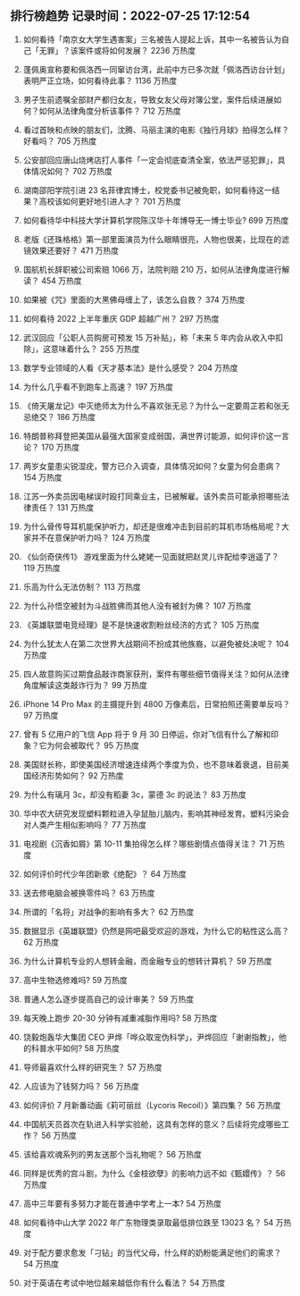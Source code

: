 
## 排行榜趋势 记录时间：2022-07-25 17:12:54
  
  1. 如何看待「南京女大学生遇害案」三名被告人提起上诉，其中一名被告认为自己「无罪」？该案件或将如何发展？ 2236 万热度
    
  2. 蓬佩奥宣称要和佩洛西一同窜访台湾，此前中方已多次就「佩洛西访台计划」表明严正立场，如何看待此事？ 1136 万热度
    
  3. 男子生前遗嘱全部财产都归女友，导致女友父母对簿公堂，案件后续进展如何？如何从法律角度分析该事件？ 712 万热度
    
  4. 看过首映和点映的朋友们，沈腾、马丽主演的电影《独行月球》拍得怎么样？好看吗？ 705 万热度
    
  5. 公安部回应唐山烧烤店打人事件「一定会彻底查清全案，依法严惩犯罪」，具体情况如何？ 702 万热度
    
  6. 湖南邵阳学院引进 23 名菲律宾博士，校党委书记被免职，如何看待这一结果？高校该如何更好地引进人才？ 701 万热度
    
  7. 如何看待华中科技大学计算机学院陈汉华十年博导无一博士毕业? 699 万热度
    
  8. 老版《还珠格格》第一部里面演员为什么眼睛很亮，人物也很美，比现在的滤镜效果还要好？ 471 万热度
    
  9. 国航机长辞职被公司索赔 1066 万，法院判赔 210 万，如何从法律角度进行解读？ 454 万热度
    
  10. 如果被《咒》里面的大黑佛母缠上了，该怎么自救？ 374 万热度
    
  11. 如何看待 2022 上半年重庆 GDP 超越广州？ 297 万热度
    
  12. 武汉回应「公职人员购房可预发 15 万补贴」，称「未来 5 年内会从收入中扣除」，这意味着什么？ 255 万热度
    
  13. 数学专业领域的人看《天才基本法》是什么感受？ 204 万热度
    
  14. 为什么几乎看不到跑车上高速？ 197 万热度
    
  15. 《倚天屠龙记》中灭绝师太为什么不喜欢张无忌？为什么一定要周芷若和张无忌绝交？ 186 万热度
    
  16. 特朗普称拜登把美国从最强大国家变成弱国，满世界讨能源，如何评价这一言论？ 170 万热度
    
  17. 两岁女童患尖锐湿疣，警方已介入调查，具体情况如何？女童为何会患病？ 154 万热度
    
  18. 江苏一外卖员因电梯误时殴打同乘业主，已被解雇。该外卖员可能承担哪些法律责任？ 131 万热度
    
  19. 为什么骨传导耳机能保护听力，却还是很难冲击到目前的耳机市场格局呢？大家并不在意保护听力吗？ 124 万热度
    
  20. 《仙剑奇侠传1》 游戏里面为什么姥姥一见面就把赵灵儿许配给李逍遥了？ 119 万热度
    
  21. 乐高为什么无法仿制？ 113 万热度
    
  22. 为什么孙悟空被封为斗战胜佛而其他人没有被封为佛？ 107 万热度
    
  23. 《英雄联盟电竞经理》是不是快速收割粉丝经济的方式？ 105 万热度
    
  24. 为什么犹太人在第二次世界大战期间不扮成其他族裔，以避免被处决呢？ 104 万热度
    
  25. 四人故意购买过期食品敲诈商家获刑，案件有哪些细节值得关注？如何从法律角度解读这类敲诈行为？ 99 万热度
    
  26. iPhone 14 Pro Max 的主摄提升到 4800 万像素后，日常拍照还需要单反吗？ 97 万热度
    
  27. 曾有 5 亿用户的飞信 App 将于 9 月 30 日停运，你对飞信有什么了解和印象？它为何会被取代？ 95 万热度
    
  28. 美国财长称，即使美国经济增速连续两个季度为负，也不意味着衰退，目前美国经济形势如何？ 92 万热度
    
  29. 为什么有璃月 3c，却没有稻妻 3c，蒙德 3c 的说法？ 83 万热度
    
  30. 华中农大研究发现塑料颗粒进入孕鼠胎儿脑内，影响其神经发育。塑料污染会对人类产生相似影响吗？ 77 万热度
    
  31. 电视剧《沉香如屑》第 10-11 集拍得怎么样？哪些剧情点值得关注？ 71 万热度
    
  32. 如何评价时代少年团新歌《绝配》？ 64 万热度
    
  33. 送去修电脑会被换零件吗？ 63 万热度
    
  34. 所谓的「名将」对战争的影响有多大？ 62 万热度
    
  35. 数据显示《英雄联盟》仍然是网吧最受欢迎的游戏，为什么它的粘性这么高？ 62 万热度
    
  36. 为什么计算机专业的人想转金融，而金融专业的想转计算机？ 59 万热度
    
  37. 高中生物选修难吗? 59 万热度
    
  38. 普通人怎么逐步提高自己的设计审美？ 59 万热度
    
  39. 每天晚上跑步 20-30 分钟有减重减脂作用吗? 58 万热度
    
  40. 饶毅炮轰华大集团 CEO 尹烨「哗众取宠伪科学」，尹烨回应「谢谢指教」，他的科普水平如何? 58 万热度
    
  41. 导师最喜欢什么样的研究生？ 57 万热度
    
  42. 人应该为了钱努力吗？ 56 万热度
    
  43. 如何评价 7 月新番动画《莉可丽丝（Lycoris Recoil）》第四集？ 56 万热度
    
  44. 中国航天员首次在轨进入科学实验舱，这具有怎样的意义？后续将完成哪些工作？ 56 万热度
    
  45. 该给喜欢魂系列的男友送那个当礼物呢？ 56 万热度
    
  46. 同样是优秀的宫斗剧，为什么《金枝欲孽》的影响力远不如《甄嬛传》？ 56 万热度
    
  47. 高中三年要有多努力才能在普通中学考上一本? 54 万热度
    
  48. 如何看待中山大学 2022 年广东物理类录取最低排位跌至 13023 名？ 54 万热度
    
  49. 对于配方要求愈发「刁钻」的当代父母，什么样的奶粉能满足他们的需求？ 54 万热度
    
  50. 对于英语在考试中地位越来越低你有什么看法？ 54 万热度
    